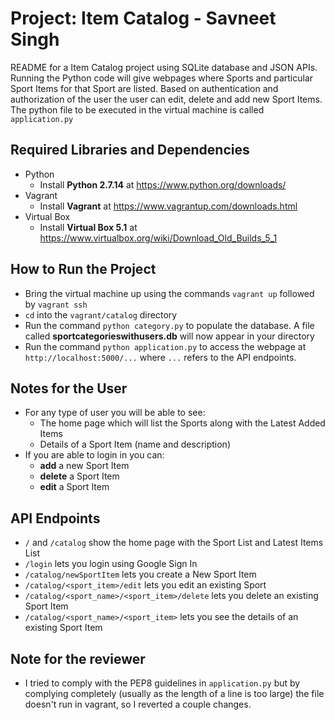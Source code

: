 # Project: Item Catalog - Savneet Singh

README for a Item Catalog project using SQLite database and JSON APIs.
Running the Python code will give webpages where Sports and particular Sport Items for that Sport are listed.
Based on authentication and authorization of the user the user can edit, delete and add new Sport Items.
The python file to be executed in the virtual machine is called
 `application.py`

## Required Libraries and Dependencies

- Python
  - Install **Python 2.7.14** at https://www.python.org/downloads/ 
- Vagrant
  - Install **Vagrant** at https://www.vagrantup.com/downloads.html
- Virtual Box 
  - Install **Virtual Box 5.1** at https://www.virtualbox.org/wiki/Download_Old_Builds_5_1
  
## How to Run the Project

- Bring the virtual machine up using the commands `vagrant up` followed by `vagrant ssh`
- `cd` into the `vagrant/catalog` directory
- Run the command `python category.py` to populate the database. A file called **sportcategorieswithusers.db** will now appear in your directory
- Run the command `python application.py` to access the webpage at `http://localhost:5000/...` where `...` refers to the API endpoints.

## Notes for the User 

- For any type of user you will be able to see:
	- The home page which will list the Sports along with the Latest Added Items
	- Details of a Sport Item (name and description)
- If you are able to login in you can:
	- **add** a new Sport Item
	- **delete** a Sport Item
	- **edit** a Sport Item

## API Endpoints

- `/` and `/catalog` show the home page with the Sport List and Latest Items List
- `/login` lets you login using Google Sign In
- `/catalog/newSportItem` lets you create a New Sport Item
- `/catalog/<sport_item>/edit` lets you edit an existing Sport
- `/catalog/<sport_name>/<sport_item>/delete` lets you delete an existing Sport Item
- `/catalog/<sport_name>/<sport_item>` lets you see the details of an existing Sport Item


## Note for the reviewer

- I tried to comply with the PEP8 guidelines in `application.py` but by complying completely (usually as the length of a line is too large) the file doesn't run in vagrant, so I reverted a couple changes. 
  
